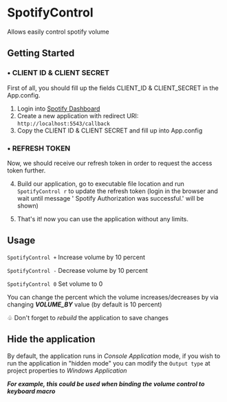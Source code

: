 # SpotifyControl
Allows easily control spotify volume

## Getting Started
### • CLIENT ID & CLIENT SECRET
First of all, you should fill up the fields CLIENT_ID & CLIENT_SECRET in the App.config.
1. Login into [Spotify Dashboard](https://developer.spotify.com/dashboard)
2. Create a new application with redirect URI: `http://localhost:5543/callback`
3. Copy the CLIENT ID & CLIENT SECRET and fill up into App.config

### • REFRESH TOKEN
Now, we should receive our refresh token in order to request the access token further.

4. Build our application, go to executable file location and run `SpotifyControl r` to update the refresh token (login in the browser and wait until message ' Spotify Authorization was successful.' will be shown)

5. That's it! now you can use the application without any limits.

## Usage
`SpotifyControl +` Increase volume by 10 percent 

`SpotifyControl -` Decrease volume by 10 percent

`SpotifyControl 0` Set volume to 0

You can change the percent which the volume increases/decreases by via changing ***VOLUME_BY*** value (by default is 10 percent)

♧ Don't forget to *rebuild* the application to save changes

## Hide the application
By default, the application runs in *Console Application* mode, if you wish to run the application in "hidden mode" you can modify the `Output type` at project properties to *Windows Application*

***For example, this could be used when binding the volume control to keyboard macro***
